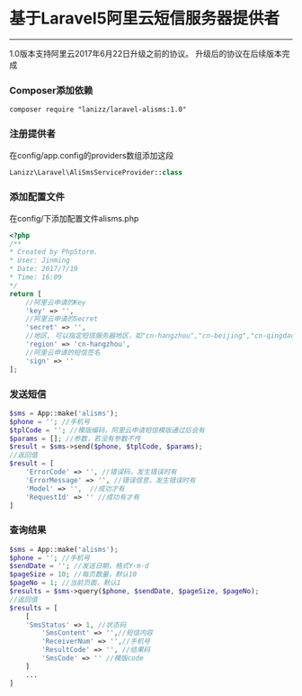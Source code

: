 # 基于Laravel5阿里云短信服务器提供者


---
1.0版本支持阿里云2017年6月22日升级之前的协议。
升级后的协议在后续版本完成

### Composer添加依赖

``` stylus
composer require "lanizz/laravel-alisms:1.0"
```

### 注册提供者
在config/app.config的providers数组添加这段

``` php
Lanizz\Laravel\AliSmsServiceProvider::class
```

### 添加配置文件
在config/下添加配置文件alisms.php

``` php
<?php
/**
* Created by PhpStorm.
* User: Jinming
* Date: 2017/7/19
* Time: 16:09
*/
return [
	//阿里云申请的Key
	'key' => '',
	//阿里云申请的Secret
	'secret' => '',
	//地区, 可以指定短信服务器地区，如"cn-hangzhou","cn-beijing","cn-qingdao","cn-hongkong","cn-shanghai","us-west-1","cn-shenzhen","ap-southeast-1"
	'region' => 'cn-hangzhou',
	//阿里云申请的短信签名
	'sign' => ''
];
```


### 发送短信
``` php
$sms = App::make('alisms');
$phone = ''; //手机号
$tplCode = ''; //模版编码，阿里云申请短信模版通过后会有
$params = []; //参数，若没有参数不传
$result = $sms->send($phone, $tplCode, $params);
//返回值
$result = [
	'ErrorCode' => '', //错误码，发生错误时有
	'ErrorMessage' => '', //错误信息，发生错误时有
	'Model' => '',  //成功才有
	'RequestId' => '' //成功有才有
] 
```
### 查询结果
```php
$sms = App::make('alisms');
$phone = ''; //手机号
$sendDate = ''; //发送日期，格式Y-m-d
$pageSize = 10; //每页数量，默认10
$pageNo = 1; //当前页面，默认1
$results = $sms->query($phone, $sendDate, $pageSize, $pageNo);
//返回值
$results = [
	[
	'SmsStatus' => 1, //状态码
        'SmsContent' => '',//短信内容
        'ReceiverNum' => '',//手机号
        'ResultCode' => '', //结果码
        'SmsCode' => '' //模版code
	]
	...
]
```
